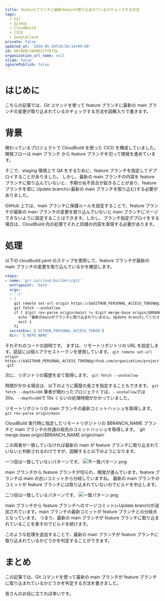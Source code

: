 ```yaml
---
title: featureブランチに最新のmainが取り込まれているかチェックする方法
tags:
  - Git
  - GitHub
  - CloudBuild
  - CICD
  - GoogleCloud
private: false
updated_at: '2024-05-20T19:58:14+09:00'
id: b0c889c1699621ff67da
organization_url_name: null
slide: false
ignorePublish: false
---
```


# はじめに

こちらの記事では、Git コマンドを使って feature ブランチに最新の main ブランチの変更が取り込まれているかチェックする方法を図解入りで書きます。

# 背景

関わっているプロジェクトで CloudBuild を使った CICD を構成していました。開発フローは main ブランチ から feature ブランチを切って開発を進めています。

そこで、staging 環境上で QA をするために、feature ブランチを指定してデプロイすることがありました。
しかし、最新の main ブランチの内容を feature ブランチに取り込んでいないと、予期せぬ不具合が起きることがあり、feature ブランチを常に Update branch(=最新の main ブランチを取り込む)する必要がありました。

GitHub 上では、main ブランチに保護ルールを設定することで、feature ブランチが最新の main ブランチの変更を取り込んでいないと main ブランチにマージできないように設定することはできます。しかし、ブランチ指定デプロイをする場合は、CloudBuild 内の処理でそれと同様の内容を実現する必要があります。

# 処理

以下の cloudbuild.yaml のステップを使用して、feature ブランチが最新の main ブランチの変更を取り込んでいるかを確認します。

```yaml:cloudbuild.yaml
steps:
- name: 'gcr.io/cloud-builders/git'
  entrypoint: 'bash'
  args:
  - '-c'
  - |
    git remote set-url origin https://$$GITHUB_PERSONAL_ACCESS_TOKEN@github.com/organization/project.git
    git fetch --unshallow
    if [ $(git rev-parse origin/main) != $(git merge-base origin/$BRANCH_NAME origin/main) ]; then
      echo "最新のmainがブランチに取り込まれていません。Update branchしてください。"
      exit 1
    fi
  secretEnv: ['GITHUB_PERSONAL_ACCESS_TOKEN']
  dir: '$_REPO_NAME'
```

それぞれのコードの説明です。
まずは、リモートリポジトリの URL を設定します。認証には個人アクセストークンを使用しています。
`git remote set-url origin https://$$GITHUB_PERSONAL_ACCESS_TOKEN@github.com/organization/project.git`

次に、リポジトリの履歴を全て取得します。
`git fetch --unshallow`

時間がかかる場合は、以下のように履歴の長さを指定することもできます。
`git fetch --depth=100`
筆者が関わったプロジェクトでは、`--unshallow`では 30s、`--depth=100`で 10s くらいの処理時間がかかっていました。

リモートリポジトリの main ブランチの最新コミットハッシュを取得します。
`git rev-parse origin/main`

CloudBuild 実行時に指定したリモートリポジトリの $BRANCH_NAME ブランチと main ブランチの共通の祖先のコミットハッシュを取得します。
`git merge-base origin/$BRANCH_NAME origin/main`

この両者が一致していなければ最新の main が feature ブランチに取り込まれていないと判断されるわけですが、図解すると以下のようになります。

一つ目は一致していないパターンです。
![不一致パターン.png](https://qiita-image-store.s3.ap-northeast-1.amazonaws.com/0/614347/5692fdd4-8514-7dee-abca-59ebbdedcc5a.png)

main ブランチから feature ブランチが切られ、開発が進んでいます。feature ブランチは main の古いコミットから分岐していますね。
最新の main ブランチのコミットが feature ブランチには取り込まれていないのでビルドを中止します。

二つ目は一致しているパターンです。
![一致パターン.png](https://qiita-image-store.s3.ap-northeast-1.amazonaws.com/0/614347/02a9b8cc-2c9f-bb50-72cc-29e2edf0b96a.png)

main ブランチから feature ブランチへのマージコミット(=Update branch)が追加されています。main ブランチの最新コミットが feature ブランチとの分岐点となっています。
つまり、最新の main ブランチが feature ブランチに取り込まれていることを表すのでビルドを続けます。

このような処理を追加することで、最新の main ブランチが feature ブランチに取り込まれているかどうかを判定することができます。

# まとめ

この記事では、Git コマンドを使って最新の main ブランチが feature ブランチに取り込まれているかどうかを判定する方法を書きました。

皆さんのお役に立てれば幸いです。
